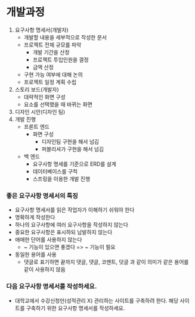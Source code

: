 # 개발과정

1. 요구사항 명세서(개발자)
   * 개발할 내용을 세부적으로 작성한 문서
   * 프로젝트 전체 규모를 파악
     * 개발 기간을 산정
     * 프로젝트 투입인원을 결정
     * 금액 산정
   * 구현 가능 여부에 대해 논의
   * 프로젝트 일정 계획 수립
2. 스토리 보드(개발자)
   * 대략적인 화면 구성
   * 요소를 선택했을 때 바뀌는 화면
3. 디자인 시안(디자인 팀)
4. 개발 진행
   * 프론트 엔드
     * 화면 구성
       * 디자인팀 구현을 해서 넘김
       * 퍼블리셔가 구현을 해서 넘김
   * 백 엔드
     * 요구사항 명세를 기준으로 ERD를 설계
     * 데이터베이스를 구척
     * 스프링을 이용한 개발 진행



### 좋은 요구사항 명세서의 특징

* 요구사항 명세서를 읽은 작업자가 이해하기 쉬워야 한다
* 명확하게 작성한다
* 하나의 요구사항에 여러 요구사항을 작성하지 않는다
* 중요한 요구사항은 표시하되 남발하지 않는다
* 애매한 단어를 사용하지 않는다
  * ~ 기능이 있으면 좋겠다 => ~ 기능이 필요
* 동일한 용어를 사용
  * 댓글로 표기하면 끝까지 댓글, 댓글, 코멘트, 덧글 과 같이 의미가 같은 용어를 같이 사용하지 않음



### 다음 요구사항 명세서를 작성하세요.

* 대학교에서 수강신청만(성적관리 X) 관리하는 사이트를 구축하려 한다. 해당 사이트를 구축하기 위한 요구사항 명세서를 작성하세요.









